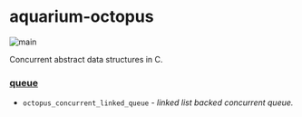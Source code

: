 # aquarium-octopus

![main](https://github.com/pretore/aquarium-octopus/actions/workflows/cmake.yml/badge.svg?branch=main)

Concurrent abstract data structures in C.

### [queue](https://en.wikipedia.org/wiki/Queue_(abstract_data_type))
- ``octopus_concurrent_linked_queue`` - _linked list backed concurrent queue._
